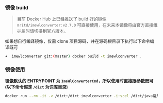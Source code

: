 ### 镜像 build

> 目前 Docker Hub 上已经推送了 build 好的镜像 `mritd/imewlconverter:v2.7.0` 可直接使用，在未来本镜像将由官方直接维护届时请切换到官方版本。

如果想自行编译镜像，仅需 clone 项目源码，并在源码根目录下执行以下命令编译既可

```sh
➜  imewlconverter git:(master) docker build -t imewlconverter .
```

### 镜像使用

**镜像默认的 ENTRYPOINT 为 `ImeWlConverterCmd`，所以使用时直接跟参数既可(以下命令假定 `/dict` 为词库目录)**

```sh
docker run --rm -it -v /dict:/dict imewlconverter -i:scel /dict/java常用.scel -os:linux -ct:pinyin -o:rime /dict/java常用.rime
```
